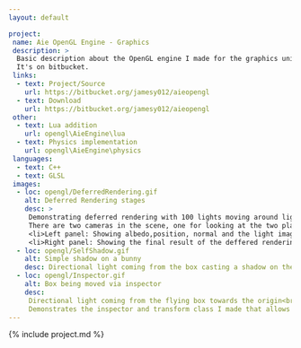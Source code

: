 ```yaml
---
layout: default

project:
 name: Aie OpenGL Engine - Graphics
 description: >
  Basic description about the OpenGL engine I made for the graphics unit at AIE<br>
  It's on bitbucket.
 links:
  - text: Project/Source
    url: https://bitbucket.org/jamesy012/aieopengl
  - text: Download
    url: https://bitbucket.org/jamesy012/aieopengl
 other:
  - text: Lua addition
    url: opengl\AieEngine\lua
  - text: Physics implementation
    url: opengl\AieEngine\physics
 languages:
  - text: C++
  - text: GLSL
 images:
  - loc: opengl/DeferredRendering.gif
    alt: Deferred Rendering stages
    desc: >    
     Demonstrating deferred rendering with 100 lights moving around lighting the plane and the bunny.<br>
     There are two cameras in the scene, one for looking at the two planes, another for the bunny and lights.
     <li>Left panel: Showing albedo,position, normal and the light image's</li>
     <li>Right panel: Showing the final result of the deffered rendering</li>
  - loc: opengl/SelfShadow.gif
    alt: Simple shadow on a bunny
    desc: Directional light coming from the box casting a shadow on the bunny
  - loc: opengl/Inspector.gif
    alt: Box being moved via inspector
    desc: 
     Directional light coming from the flying box towards the origin<br>
     Demonstrates the inspector and transform class I made that allows parenting, translation,rotation and scale
---
```


{% include project.md %}